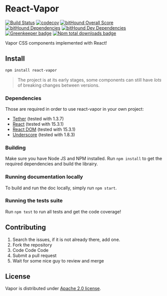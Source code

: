 # React-Vapor

[![Build Status](https://travis-ci.org/coveo/react-vapor.svg?branch=master)](https://travis-ci.org/coveo/react-vapor)
[![codecov](https://codecov.io/gh/coveo/react-vapor/branch/master/graph/badge.svg)](https://codecov.io/gh/coveo/react-vapor)
[![bitHound Overall Score](https://www.bithound.io/github/coveo/react-vapor/badges/score.svg)](https://www.bithound.io/github/coveo/react-vapor)
[![bitHound Dependencies](https://www.bithound.io/github/coveo/react-vapor/badges/dependencies.svg)](https://www.bithound.io/github/coveo/react-vapor/master/dependencies/npm)
[![bitHound Dev Dependencies](https://www.bithound.io/github/coveo/react-vapor/badges/devDependencies.svg)](https://www.bithound.io/github/coveo/react-vapor/master/dependencies/npm)
[![Greenkeeper badge](https://badges.greenkeeper.io/coveo/react-vapor.svg)](https://greenkeeper.io/)
[![Npm total downloads badge](https://img.shields.io/npm/dt/react-vapor.svg)](https://www.npmjs.com/package/react-vapor)

Vapor CSS components implemented with React!

## Install
```sh
npm install react-vapor
```
> The project is at its early stages, some components can still have _lots_ of breaking changes between versions.

### Dependencies
Those are required in order to use react-vapor in your own project:
- [Tether](http://tether.io/)  (tested with 1.3.7)
- [React](https://facebook.github.io/react/) (tested with 15.3.1)
- [React DOM](https://facebook.github.io/react/) (tested with 15.3.1)
- [Underscore](http://underscorejs.org/)  (tested with 1.8.3)

### Building
Make sure you have Node JS and NPM installed.
Run `npm install` to get the required dependencies and build the librairy.

### Running documentation locally
To build and run the doc locally, simply run `npm start`.

### Running the tests suite
Run `npm test` to run all tests and get the code coverage!

## Contributing
1. Search the issues, if it is not already there, add one.
2. Fork the repository
3. Code Code Code
4. Submit a pull request
5. Wait for some nice guy to review and merge

## License
Vapor is distributed under [Apache 2.0 license](LICENSE).

